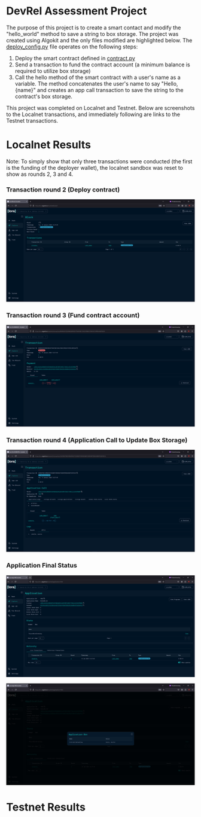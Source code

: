 # DevRel Assessment Project

The purpose of this project is to create a smart contact and modify the "hello_world" method to save a string to box storage. The project was created using Algokit and the only files modified are highlighted below. The [deploy_config.py](/smart_contracts/hello_world/deploy_config.py) file operates on the following steps:

1. Deploy the smart contract defined in [contract.py](/smart_contracts/hello_world/contract.py)
2. Send a transaction to fund the contract account (a minimum balance is required to utilize box storage)
3. Call the hello method of the smart contract with a user's name as a variable. The method concatenates the user's name to say "Hello, {name}" and creates an app call transaction to save the string to the contract's box storage.

This project was completed on Localnet and Testnet. Below are screenshots to the Localnet transactions, and immediately following are links to the Testnet transactions.

# Localnet Results
Note: To simply show that only three transactions were conducted (the first is the funding of the deployer wallet), the localnet sandbox was reset to show as rounds 2, 3 and 4.

### Transaction round 2 (Deploy contract)

![Deploy contract screenshot](/images/localnet_app_init.png)

### Transaction round 3 (Fund contract account)

![Fund contact account screenshot](/images/localnet_app_funding.png)

### Transaction round 4 (Application Call to Update Box Storage)

![Application call screenshot](/images/localnet_app_call.png)

### Application Final Status

![Application final status screenshot](/images/localnet_app_status.png)

![Application final box storage](/images/localnet_app_box_storage.png)

# Testnet Results